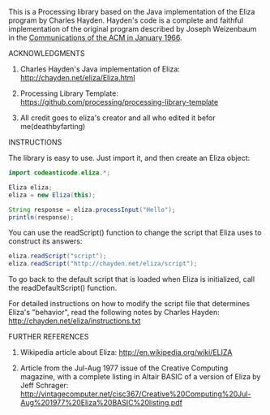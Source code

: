 This is a Processing library based on the Java implementation of the Eliza program by Charles Hayden.
Hayden's code is a complete and faithful implementation of the original program described by Joseph Weizenbaum in the <a href="http://www.cse.buffalo.edu/~rapaport/572/S02/weizenbaum.eliza.1966.pdf">Communications of the ACM in January 1966</a>.

ACKNOWLEDGMENTS

1) Charles Hayden's Java implementation of Eliza:
http://chayden.net/eliza/Eliza.html 	

2) Processing Library Template:
https://github.com/processing/processing-library-template

3) All credit goes to eliza's creator and all who edited it befor me(deathbyfarting)

INSTRUCTIONS

The library is easy to use. Just import it, and then create an Eliza object:

```java
import codeanticode.eliza.*;

Eliza eliza;
eliza = new Eliza(this);

String response = eliza.processInput("Hello");
println(response);
```

You can use the readScript() function to change the script that Eliza uses to construct its answers:

```java
eliza.readScript("script");
eliza.readScript("http://chayden.net/eliza/script");
```

To go back to the default script that is loaded when Eliza is initialized, call the readDefaultScript() function.

For detailed instructions on how to modify the script file that determines Eliza's "behavior", read the following notes by Charles Hayden:  
http://chayden.net/eliza/instructions.txt

FURTHER REFERENCES

1) Wikipedia article about Eliza: http://en.wikipedia.org/wiki/ELIZA

2) Article from the Jul-Aug 1977 issue of the Creative Computing magazine, with a complete listing in Altair BASIC of a version of Eliza by Jeff Schrager: 
http://vintagecomputer.net/cisc367/Creative%20Computing%20Jul-Aug%201977%20Eliza%20BASIC%20listing.pdf
